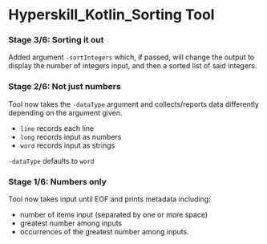 # Hyperskill_Kotlin_Sorting Tool

### Stage 3/6: Sorting it out

Added argument `-sortIntegers` which, if passed, will change the output to display the number of integers input, and then a sorted list of said integers.

### Stage 2/6: Not just numbers

Tool now takes the `-dataType` argument and collects/reports data differently depending on the argument given.
- `line` records each line
- `long` records input as numbers
- `word` records input as strings

`-dataType` defaults to `word`

### Stage 1/6: Numbers only

Tool now takes input until EOF and prints metadata including:
- number of items input (separated by one or more space)
- greatest number among inputs
- occurrences of the greatest number among inputs.